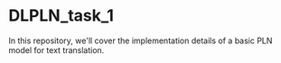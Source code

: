 # DLPLN_task_1
In this repository, we'll cover the implementation details of a basic PLN model for text translation.
